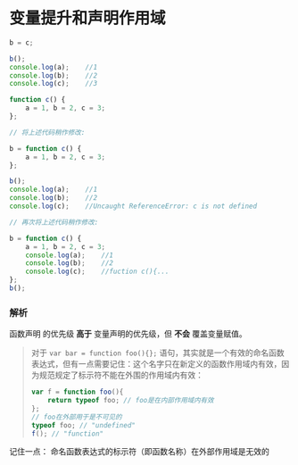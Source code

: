 # 变量提升和声明作用域

```javascript
b = c;

b();
console.log(a);    //1
console.log(b);    //2
console.log(c);    //3

function c() {
    a = 1, b = 2, c = 3;
};

// 将上述代码稍作修改:

b = function c() {
    a = 1, b = 2, c = 3;
};

b();
console.log(a);    //1
console.log(b);    //2
console.log(c);    //Uncaught ReferenceError: c is not defined

// 再次将上述代码稍作修改:

b = function c() {
    a = 1, b = 2, c = 3;
    console.log(a);    //1
    console.log(b);    //2
    console.log(c);    //fuction c(){...
};
b();

```

### 解析

函数声明 的优先级 **高于** 变量声明的优先级，但 **不会** 覆盖变量赋值。

> 对于 `var bar = function foo(){};` 语句，其实就是一个有效的命名函数表达式，但有一点需要记住：这个名字只在新定义的函数作用域内有效，因为规范规定了标示符不能在外围的作用域内有效：
>
> ```javascript
> var f = function foo(){
>     return typeof foo; // foo是在内部作用域内有效
> };
> // foo在外部用于是不可见的
> typeof foo; // "undefined"
> f(); // "function"
> ```

记住一点： 命名函数表达式的标示符（即函数名称）在外部作用域是无效的
